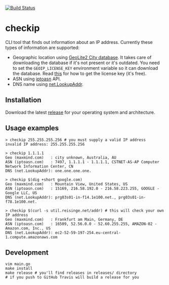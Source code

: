 [![Build Status](https://travis-ci.org/jreisinger/checkip.svg?branch=master)](https://travis-ci.org/jreisinger/checkip)

# checkip

CLI tool that finds out information about an IP address. Currently these types of information are supported:

* Geographic location using [GeoLite2 City database](https://dev.maxmind.com/geoip/geoip2/geolite2/). It takes care of downloading the database if it's not present or it's outdated. You need to set the `GEOIP_LICENSE_KEY` environment variable so it can download the database. Read [this](https://dev.maxmind.com/geoip/geoip2/geolite2/#Download_Access) for how to get the license key (it's free).
* ASN using [iptoasn](https://iptoasn.com/) API.
* DNS name using [net.LookupAddr](https://golang.org/pkg/net/#LookupAddr).

## Installation

Download the latest [release](https://github.com/jreisinger/checkip/releases) for your operating system and architecture.

## Usage examples

```
> checkip 255.255.255.256 # you must supply a valid IP address
invalid IP address: 255.255.255.256

> checkip 1.1.1.1
Geo (maxmind.com)   : city unknown, Australia, AU
ASN (iptoasn.com)   : 7497, 1.1.1.1 - 1.1.1.1, CSTNET-AS-AP Computer Network Information Center, CN
DNS (net.LookupAddr): one.one.one.one.

> checkip $(dig +short google.com)
Geo (maxmind.com)   : Mountain View, United States, US
ASN (iptoasn.com)   : 15169, 216.58.192.0 - 216.58.223.255, GOOGLE - Google LLC, US
DNS (net.LookupAddr): prg03s01-in-f14.1e100.net., prg03s01-in-f78.1e100.net.

> checkip $(curl -s util.reisinge.net/addr) # this will check your own IP address
Geo (maxmind.com)   : Frankfurt am Main, Germany, DE
ASN (iptoasn.com)   : 16509, 52.56.0.0 - 52.60.255.255, AMAZON-02 - Amazon.com, Inc., US
DNS (net.LookupAddr): ec2-52-59-197-254.eu-central-1.compute.amazonaws.com
```

## Development

```
vim main.go
make install
make release # you'll find releases in releases/ directory
# if you push to GitHub Travis will build a release for you
```
